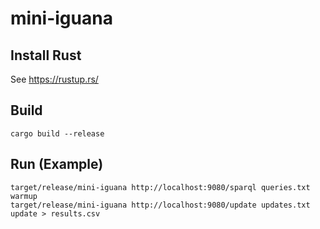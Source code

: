 # mini-iguana

## Install Rust
See https://rustup.rs/

## Build
```
cargo build --release
```

## Run (Example)
```shell
target/release/mini-iguana http://localhost:9080/sparql queries.txt warmup
target/release/mini-iguana http://localhost:9080/update updates.txt update > results.csv
```
